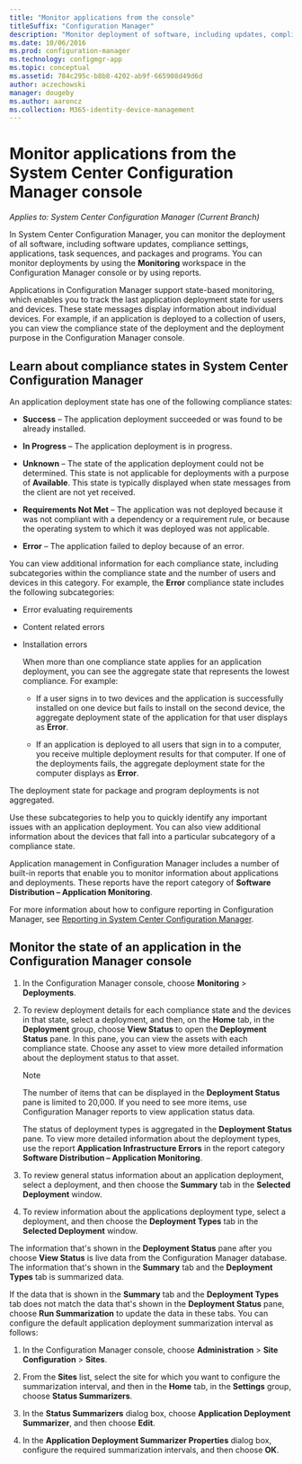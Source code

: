 ```yaml
---
title: "Monitor applications from the console"
titleSuffix: "Configuration Manager"
description: "Monitor deployment of software, including updates, compliance settings, and applications by using the Monitoring workspace in Configuration Manager."
ms.date: 10/06/2016
ms.prod: configuration-manager
ms.technology: configmgr-app
ms.topic: conceptual
ms.assetid: 784c295c-b8b8-4202-ab9f-665908d49d6d
author: aczechowski
manager: dougeby
ms.author: aaroncz
ms.collection: M365-identity-device-management
---
```

# Monitor applications from the System Center Configuration Manager console

*Applies to: System Center Configuration Manager (Current Branch)*


In System Center Configuration Manager, you can monitor the deployment of all software, including software updates, compliance settings, applications, task sequences, and packages and programs. You can monitor deployments by using the **Monitoring** workspace in the Configuration Manager console or by using reports.  

 Applications in Configuration Manager support state-based monitoring, which enables you to track the last application deployment state for users and devices. These state messages display information about individual devices. For example, if an application is deployed to a collection of users, you can view the compliance state of the deployment and the deployment purpose in the Configuration Manager console.  

## Learn about compliance states in System Center Configuration Manager
 An application deployment state has one of the following compliance states:  

-   **Success** – The application deployment succeeded or was found to be already installed.  

-   **In Progress** – The application deployment is in progress.  

-   **Unknown** – The state of the application deployment could not be determined. This state is not applicable for deployments with a purpose of **Available**. This state is typically displayed when state messages from the client are not yet received.  

-   **Requirements Not Met** – The application was not deployed because it was not compliant with a dependency or a requirement rule, or because the operating system to which it was deployed was not applicable.  

-   **Error** – The application failed to deploy because of an error.  

You can view additional information for each compliance state, including subcategories within the compliance state and the number of users and devices in this category. For example, the **Error** compliance state includes the following subcategories:  

- Error evaluating requirements  

- Content related errors  

- Installation errors  

  When more than one compliance state applies for an application deployment, you can see the aggregate state that represents the lowest compliance. For example:  

  -   If a user signs in to two devices and the application is successfully installed on one device but fails to install on the second device, the aggregate deployment state of the application for that user displays as **Error**.  

  -   If an application is deployed to all users that sign in to a computer, you receive multiple deployment results for that computer. If one of the deployments fails, the aggregate deployment state for the computer displays as **Error**.  

The deployment state for package and program deployments is not aggregated.  

 Use these subcategories to help you to quickly identify any important issues with an application deployment. You can also view additional information about the devices that fall into a particular subcategory of a compliance state.  

 Application management in Configuration Manager includes a number of built-in reports that enable you to monitor information about applications and deployments. These reports have the report category of **Software Distribution – Application Monitoring**.  

 For more information about how to configure reporting in Configuration Manager, see [Reporting in System Center Configuration Manager](../../core/servers/manage/reporting.md).  

## Monitor the state of an application in the Configuration Manager console  

1.  In the Configuration Manager console, choose **Monitoring** > **Deployments**.  

3.  To review deployment details for each compliance state and the devices in that state, select a deployment, and then, on the **Home** tab, in the **Deployment** group, choose **View Status** to open the **Deployment Status** pane. In this pane, you can view the assets with each compliance state. Choose any asset to view more detailed information about the deployment status to that asset.  

    > [!NOTE]  
    >  The number of items that can be displayed in the **Deployment Status** pane is limited to 20,000. If you need to see more items, use Configuration Manager reports to view application status data.  
    >   
    >  The status of deployment types is aggregated in the **Deployment Status** pane. To view more detailed information about the deployment types, use the report **Application Infrastructure Errors** in the report category **Software Distribution – Application Monitoring**.  

4.  To review general status information about an application deployment, select a deployment, and then choose the **Summary** tab in the **Selected Deployment** window.  

5.  To review information about the applications deployment type, select a deployment, and then choose the **Deployment Types** tab in the **Selected Deployment** window.  

The information that's shown in the **Deployment Status** pane after you choose **View Status** is live data from the Configuration Manager database. The information that's shown in the **Summary** tab and the **Deployment Types** tab is summarized data.

If the data that is shown in the **Summary** tab and the **Deployment Types** tab does not match the data that's shown in the **Deployment Status** pane, choose **Run Summarization** to update the data in these tabs. You can configure the default application deployment summarization interval as follows:  

1. In the Configuration Manager console, choose **Administration** > **Site Configuration** > **Sites**.

2. From the **Sites** list, select the site for which you want to configure the summarization interval, and then in the **Home** tab, in the **Settings** group, choose **Status Summarizers**.

3. In the **Status Summarizers** dialog box, choose **Application Deployment Summarizer**, and then choose **Edit**.  

4. In the **Application Deployment Summarizer Properties** dialog box, configure the required summarization intervals, and then choose **OK**.  
